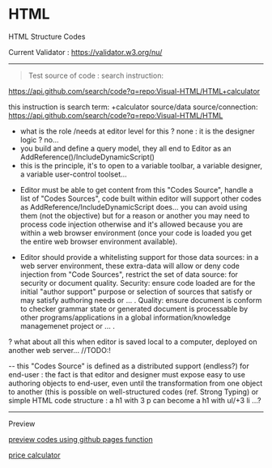 # HTML
HTML Structure Codes


Current Validator : https://validator.w3.org/nu/


------

> Test source of code : search instruction: 

https://api.github.com/search/code?q=repo:Visual-HTML/HTML+calculator

this instruction is search term: +calculator
source/data source/connection: https://api.github.com/search/code?q=repo:Visual-HTML/HTML

* what is the role /needs at editor level for this ? none : it is the designer logic ? no...
* you build and define a query model, they all end to Editor as an AddReference()/IncludeDynamicScript()
* this is the principle, it's to open to a variable toolbar, a variable designer, a variable user-control toolset...

- Editor must be able to get content from this "Codes Source", handle a list of "Codes Sources", code built within editor will support other codes as AddReference/IncludeDynamicScript does... you can avoid using them (not the objective) but for a reason or another you may need to process code injection otherwise and it's allowed because you are within a web browser environment (once your code is loaded you get the entire web browser environment available).

- Editor should provide a whitelisting support for those data sources: in a web server environment, these extra-data will allow or deny code injection from "Code Sources", restrict the set of data source: for security or document quality.
Security: ensure code loaded are for the initial "author support" purpose or selection of sources that satisfy or may satisfy authoring needs or ... .
Quality: ensure document is conform to checker grammar state or generated document is processable by other programs/applications in a global information/knowledge managemenet project or ... .

? what about all this when editor is saved local to a computer, deployed on another web server... //TODO:!

-- this "Codes Source" is defined as a distributed support (endless?) for end-user :  the fact is that editor and designer must expose easy to use authoring objects to end-user, even until the transformation from one object to another (this is possible on well-structured codes (ref. Strong Typing) or simple HTML code structure : a h1 with 3 p can become a h1 with ul/+3 li ...?

---------------------------
Preview

[preview codes using github pages function](https://visual-html.github.io/HTML/)

[price calculator](https://visual-html.github.io/HTML/20170311.html)
